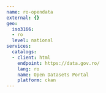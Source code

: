 ```yaml
---
name: ro-opendata
external: {}
geo:
  iso3166:
  - ro
  level: national
services:
  catalogs:
  - client: html
    endpoint: https://data.gov.ro/
    lang: ro
    name: Open Datasets Portal
    platform: ckan
---
```

